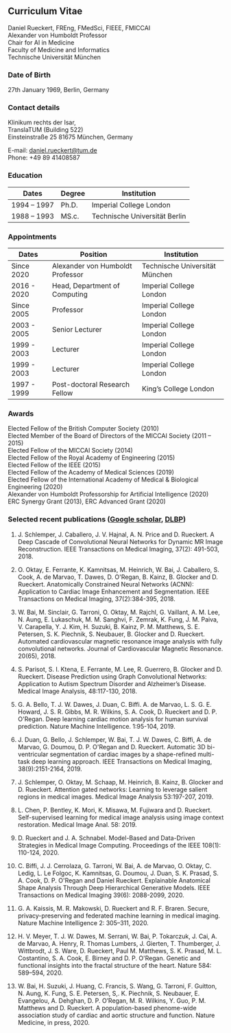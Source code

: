 ## Curriculum Vitae

Daniel Rueckert, FREng, FMedSci, FIEEE, FMICCAI  
Alexander von Humboldt Professor  
Chair for AI in Medicine  
Faculty of Medicine and Informatics  
Technische Universität München  

### Date of Birth	
27th January 1969, Berlin, Germany

### Contact details 
Klinikum rechts der Isar,   
TranslaTUM (Building 522)  
Einsteinstraße 25 
81675 München, Germany 

E-mail: <daniel.rueckert@tum.de>  
Phone: +49 89 41408587

### Education

| Dates       | Degree | Institution                   |
|-------------|--------|-------------------------------|
| 1994 – 1997 | Ph.D.  | Imperial College London       |
| 1988 – 1993 | MS.c.  | Technische Universität Berlin |



### Appointments

| Dates       | Position                         | Institution                    |
|-------------|----------------------------------|--------------------------------|
| Since 2020  | Alexander von Humboldt Professor | Technische Universität München |
| 2016 - 2020 | Head, Department of Computing    | Imperial College London        |
| Since 2005  | Professor                        | Imperial College London        |
| 2003 - 2005 | Senior Lecturer                  | Imperial College London        |
| 1999 - 2003 | Lecturer                         | Imperial College London        |
| 1999 - 2003 | Lecturer                         | Imperial College London        |
| 1997 - 1999 | Post-doctoral Research Fellow	   | King’s College London          |


### Awards

Elected Fellow of the British Computer Society (2010)  
Elected Member of the Board of Directors of the MICCAI Society (2011 – 2015)  
Elected Fellow of the MICCAI Society (2014)  
Elected Fellow of the Royal Academy of Engineering (2015)  
Elected Fellow of the IEEE (2015)  
Elected Fellow of the Academy of Medical Sciences (2019)  
Elected Fellow of the International Academy of Medical & Biological Engineering (2020)   
Alexander von Humboldt Professorship for Artificial Intelligence (2020)   
ERC Synergy Grant (2013), ERC Advanced Grant (2020)  

### Selected recent publications ([Google scholar](https://scholar.google.co.uk/citations?user=H0O0WnQAAAAJ&hl=en), [DLBP](https://dblp.uni-trier.de/pid/69/2478.html))

1.	J. Schlemper, J. Caballero, J. V. Hajnal, A. N. Price and D. Rueckert. A Deep Cascade of Convolutional Neural Networks for Dynamic MR Image Reconstruction. IEEE Transactions on Medical Imaging, 37(2): 491-503, 2018.
2.	O. Oktay, E. Ferrante, K. Kamnitsas, M. Heinrich, W. Bai, J. Caballero, S. Cook, A. de Marvao, T. Dawes, D. O'Regan, B. Kainz, B. Glocker and D. Rueckert. Anatomically Constrained Neural Networks (ACNN): Application to Cardiac Image Enhancement and Segmentation. IEEE Transactions on Medical Imaging, 37(2):384-395, 2018.
3.	W. Bai, M. Sinclair, G. Tarroni, O. Oktay, M. Rajchl, G. Vaillant, A. M. Lee, N. Aung, E. Lukaschuk, M. M. Sanghvi, F. Zemrak, K. Fung, J. M. Paiva, V. Carapella, Y. J. Kim, H. Suzuki, B. Kainz, P. M. Matthews, S. E. Petersen, S. K. Piechnik, S. Neubauer, B. Glocker and D. Rueckert. Automated cardiovascular magnetic resonance image analysis with fully convolutional networks. Journal of Cardiovascular Magnetic Resonance. 20(65), 2018.
4.	S. Parisot, S. I. Ktena, E. Ferrante, M. Lee, R. Guerrero, B. Glocker and D. Rueckert. Disease Prediction using Graph Convolutional Networks: Application to Autism Spectrum Disorder and Alzheimer’s Disease. Medical Image Analysis, 48:117-130, 2018.

5.	G. A. Bello, T. J. W. Dawes, J. Duan, C. Biffi. A. de Marvao, L. S. G. E. Howard, J. S. R. Gibbs, M. R. Wilkins, S. A. Cook, D. Rueckert and D. P. O'Regan. Deep learning cardiac motion analysis for human survival prediction. Nature Machine Intelligence. 1:95-104, 2019. 

6.	J. Duan, G. Bello, J. Schlemper, W. Bai, T. J. W. Dawes, C. Biffi, A. de Marvao, G. Doumou, D. P. O'Regan and D. Rueckert. Automatic 3D bi-ventricular segmentation of cardiac images by a shape-refined multi-task deep learning approach. IEEE Transactions on Medical Imaging, 38(9):2151-2164, 2019. 

7.	J. Schlemper, O. Oktay, M. Schaap, M. Heinrich, B. Kainz, B. Glocker and D. Rueckert. Attention gated networks: Learning to leverage salient regions in medical images. Medical Image Analysis 53:197-207, 2019.

8.	L. Chen, P. Bentley, K. Mori, K. Misawa, M. Fujiwara and D. Rueckert. Self-supervised learning for medical image analysis using image context restoration. Medical Image Anal. 58: 2019.

9.	D. Rueckert and J. A. Schnabel. Model-Based and Data-Driven Strategies in Medical Image Computing. Proceedings of the IEEE 108(1): 110-124, 2020.

10.	C. Biffi, J. J. Cerrolaza, G. Tarroni, W. Bai, A. de Marvao, O. Oktay, C. Ledig, L. Le Folgoc, K. Kamnitsas, G. Doumou, J. Duan, S. K. Prasad, S. A. Cook, D. P. O'Regan and Daniel Rueckert. Explainable Anatomical Shape Analysis Through Deep Hierarchical Generative Models. IEEE Transactions on Medical Imaging 39(6): 2088-2099, 2020.

11.	G. A. Kaissis, M. R. Makowski, D. Rueckert and R. F. Braren. Secure, privacy-preserving and federated machine learning in medical imaging. Nature Machine Intelligence 2: 305–311, 2020. 

12.	H. V. Meyer, T. J. W. Dawes, M. Serrani, W. Bai, P. Tokarczuk, J. Cai, A. de Marvao, A. Henry, R. Thomas Lumbers, J. Gierten, T. Thumberger, J. Wittbrodt, J. S. Ware, D. Rueckert, Paul M. Matthews, S. K. Prasad, M. L. Costantino, S. A. Cook, E. Birney and D. P. O'Regan. Genetic and functional insights into the fractal structure of the heart. Nature 584: 589–594, 2020.

13.	W. Bai, H. Suzuki, J. Huang, C. Francis, S. Wang, G. Tarroni, F. Guitton, N. Aung, K. Fung, S. E. Petersen, S,. K. Piechnik, S. Neubauer, E. Evangelou, A. Dehghan, D. P. O’Regan, M. R. Wilkins, Y. Guo, P. M. Matthews and D. Rueckert. A population-based phenome-wide association study of cardiac and aortic structure and function. Nature Medicine, in press, 2020.

